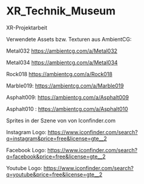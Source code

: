 # XR_Technik_Museum
XR-Projektarbeit 

Verwendete Assets bzw. Texturen aus AmbientCG:

Metal032
https://ambientcg.com/a/Metal032

Metal034
https://ambientcg.com/a/Metal034

Rock018
https://ambientcg.com/a/Rock018

Marble019:
https://ambientcg.com/a/Marble019

Asphalt009:
https://ambientcg.com/a/Asphalt009

Asphalt010 :
https://ambientcg.com/a/Asphalt010

Sprites in der Szene von von Iconfinder.com

Instagram Logo:
https://www.iconfinder.com/search?q=instagram&price=free&license=gte__2

Facebook Logo:
https://www.iconfinder.com/search?q=facebook&price=free&license=gte__2

Youtube Logo:
https://www.iconfinder.com/search?q=youtube&price=free&license=gte__2









